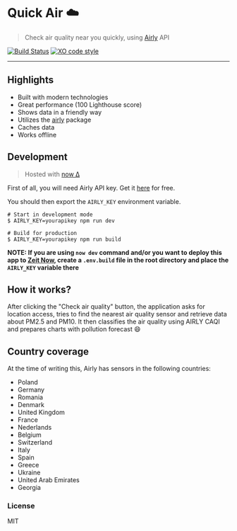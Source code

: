 # Quick Air ☁️

> Check air quality near you quickly, using [Airly](https://airly.eu/) API

[![Build Status](https://travis-ci.org/xxczaki/quick-air.svg?branch=master)](https://travis-ci.org/xxczaki/quick-air)
[![XO code style](https://img.shields.io/badge/code_style-XO-5ed9c7.svg)](https://github.com/xojs/xo)

---

## Highlights

- Built with modern technologies
- Great performance (100 Lighthouse score)
- Shows data in a friendly way
- Utilizes the [airly](https://github.com/xxczaki/airly) package
- Caches data
- Works offline

## Development

> Hosted with [now Δ](https://zeit.com/now)

First of all, you will need Airly API key. Get it [here](https://developer.airly.eu/login) for free.

You should then export the `AIRLY_KEY` environment variable.

```
# Start in development mode
$ AIRLY_KEY=yourapikey npm run dev

# Build for production
$ AIRLY_KEY=yourapikey npm run build
```

**NOTE: If you are using `now dev` command and/or you want to deploy this app to [Zeit Now](https://zeit.co/home), create a `.env.build` file in the root directory and place the `AIRLY_KEY` variable there**

## How it works?

After clicking the "Check air quality" button, the application asks for location access, tries to find the nearest air quality sensor and retrieve data about PM2.5 and PM10. It then classifies the air quality using AIRLY CAQI and prepares charts with pollution forecast :smile:

## Country coverage

At the time of writing this, Airly has sensors in the following countries:

- Poland
- Germany
- Romania
- Denmark
- United Kingdom
- France
- Nederlands
- Belgium
- Switzerland
- Italy
- Spain
- Greece
- Ukraine
- United Arab Emirates
- Georgia

### License

MIT
